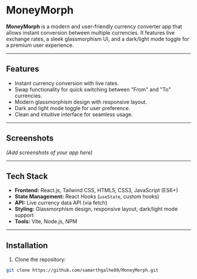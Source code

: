 # MoneyMorph

**MoneyMorph** is a modern and user-friendly currency converter app that allows instant conversion between multiple currencies. It features live exchange rates, a sleek glassmorphism UI, and a dark/light mode toggle for a premium user experience.

---

## Features

- Instant currency conversion with live rates.
- Swap functionality for quick switching between "From" and "To" currencies.
- Modern glassmorphism design with responsive layout.
- Dark and light mode toggle for user preference.
- Clean and intuitive interface for seamless usage.

---

## Screenshots

*(Add screenshots of your app here)*

---

## Tech Stack

- **Frontend:** React.js, Tailwind CSS, HTML5, CSS3, JavaScript (ES6+)
- **State Management:** React Hooks (`useState`, custom hooks)
- **API:** Live currency data API (via fetch)
- **Styling:** Glassmorphism design, responsive layout, dark/light mode support
- **Tools:** Vite, Node.js, NPM

---

## Installation

1. Clone the repository:

```bash
git clone https://github.com/samarthgalhe89/MoneyMorph.git
